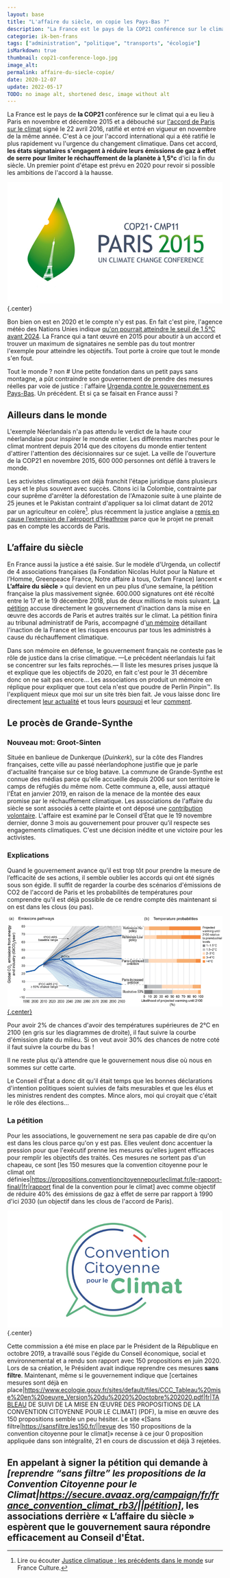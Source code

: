 ```yaml
---
layout: base
title: "L'affaire du siècle, on copie les Pays-Bas ?"
description: "La France est le pays de la COP21 conférence sur le climat qui a eu lieu à Paris en novembre et décembre 2015 et a débouché sur l'accord de Paris sur le cl"
categorie: ik-ben-frans
tags: ["administration", "politique", "transports", "écologie"]
isMarkdown: true
thumbnail: cop21-conference-logo.jpg
image_alt: 
permalink: affaire-du-siecle-copie/
date: 2020-12-07
update: 2022-05-17
TODO: no image alt, shortened desc, image without alt
---
```


La France est le pays de **la COP21** conférence sur le climat qui a eu lieu à Paris en novembre et décembre 2015 et a débouché sur [l'accord de Paris sur le climat](https://fr.wikipedia.org/wiki/Accord_de_Paris_sur_le_climat) signé le 22 avril 2016, ratifié et entré en vigueur en novembre de la même année. C'est à ce jour l'accord international qui a été ratifié le plus rapidement vu l'urgence du changement climatique. Dans cet accord, **les états signataires s'engagent à réduire leurs émissions de gaz à effet de serre pour limiter le réchauffement de la planète à 1,5°c** d'ici la fin du siècle. Un premier point d'étape est prévu en 2020 pour revoir si possible les ambitions de l'accord à la hausse.

![](cop21-conference-logo.jpg){.center}

Bon bien on est en 2020 et le compte n'y est pas. En fait c'est pire, l'agence météo des Nations Unies indique [qu'on pourrait atteindre le seuil de 1,5°C avant 2024](https://abcnews.go.com/Technology/wireStory/world-hit-15-degree-warming-threshold-years-71687896). La France qui a tant œuvré en 2015 pour aboutir à un accord et trouver un maximum de signataires ne semble pas du  tout montrer l'exemple pour atteindre les objectifs. Tout porte à croire que tout le monde s'en fout.

Tout le monde ? non # Une petite fondation dans un petit pays sans montagne, a pût contraindre son gouvernement de prendre des mesures réelles par voie de justice : l'affaire [Urgenda contre le gouvernement es Pays-Bas](/le-gouvernement-doit-proteger-les-gens). Un précédent. Et si ça se faisait en France aussi ?

## Ailleurs dans le monde 

L'exemple Néerlandais n'a pas attendu le verdict de la haute cour néerlandaise pour inspirer le monde entier. Les différentes marches pour le climat montrent depuis 2014 que des citoyens du monde entier tentent d'attirer l'attention des décisionnaires sur ce sujet. La veille de l'ouverture de la COP21 en novembre 2015, 600 000 personnes ont défilé à travers le monde. 

Les activistes climatiques ont déjà franchit l'étape juridique dans plusieurs pays et le plus souvent avec succès. Citons ici la Colombie, contrainte par cour suprême d'arrêter la déforestation de l'Amazonie suite à une plainte de 25 jeunes et le Pakistan contraint d'appliquer sa loi climat datant de 2012 par un agriculteur en colère[^1]. plus récemment la justice anglaise a [remis en cause l’extension de l'aéroport d'Heathrow](https://www.lemonde.fr/international/article/2020/02/27/la-justice-britannique-met-un-coup-d-arret-au-projet-d-agrandissement-de-l-aeroport-d-heathrow_6031038_3210.html) parce que le projet ne prenait pas en compte les accords de Paris.

## L’affaire du siècle

En France aussi la justice a été saisie. Sur le modèle d'Urgenda, un collectif de 4 associations françaises (la Fondation Nicolas Hulot pour la Nature et l’Homme, Greenpeace France, Notre affaire à tous, Oxfam France) lancent « **L’affaire du siècle** » qui devient en un peu plus d’une semaine, la pétition française la plus massivement signée. 600.000 signatures ont été récolté entre le 17 et le 19 décembre 2018, plus de deux millions le mois suivant. [La pétition](https://laffairedusiecle.net/petition/) accuse directement le gouvernement d'inaction dans la mise en œuvre des accords de Paris et autres traités sur le climat. La pétition finira au tribunal administratif de Paris, accompagné d'[un mémoire](https://laffairedusiecle.net/argumentaire-memoire-complementaire/) détaillant l'inaction de la France et les risques encourus par tous les administrés à cause du réchauffement climatique. 

Dans son mémoire en défense, le gouvernement français ne conteste pas le rôle de justice dans la crise climatique. —Le précédent néerlandais lui fait se concentrer sur les faits reprochés.— Il liste les mesures prises jusque là et explique que les objectifs de 2020, en fait c'est pour le 31 décembre donc on ne sait pas encore… Les associations on produit un mémoire en réplique pour expliquer que tout cela n'est que poudre de Perlin Pinpin™. Ils l'expliquent mieux que moi sur un site très bien fait. Je vous laisse donc lire directement [leur actualité](https://laffairedusiecle.net/actualites/) et tous leurs [pourquoi](https://laffairedusiecle.net/laffaire/pourquoi-attaquer-etat/) et leur [comment](https://laffairedusiecle.net/laffaire/affaire-du-siecle-au-tribunal/).

## Le procès de Grande-Synthe

### Nouveau mot: Groot-Sinten

Située en banlieue de Dunkerque (*Duinkerk*), sur la côte des Flandres françaises, cette ville au passé néerlandophone justifie que je parle d'actualité française sur ce blog batave. La commune de Grande-Synthe est connue des médias parce qu'elle accueille depuis 2006 sur son territoire le camps de réfugiés du même nom. Cette commune a, elle, aussi attaqué l'État en janvier 2019, en raison de la menace de la montée des eaux promise par le réchauffement climatique. Les associations de l'affaire du siècle se sont associés à cette plainte et ont déposé une [contribution volontaire](https://laffairedusiecle.net/2020-annee-cruciale-justice-climatique-france-grande-synthe-conseil-d-etat/). L'affaire est examiné par le Conseil d’État que le 19 novembre dernier, donne 3 mois au gouvernement pour prouver qu’il respecte ses engagements climatiques. C'est une décision inédite et une victoire pour les activistes.

### Explications

Quand le gouvernement avance qu'il est trop tôt pour prendre la mesure de l’efficacité de ses actions, il semble oublier les accords qui ont été signés sous son égide. Il suffit de regarder la courbe des scénarios d'émissions de CO2 de l'accord de Paris et les probabilités de températures pour comprendre qu'il est déjà possible de ce rendre compte dès maintenant si on est dans les clous (ou pas).

[![](CO2_emissions_temperature_outcomes_Paris_agreement.png){.center}](https://commons.wikimedia.org/wiki/File:Global_CO2_emissions_and_probabilistic_temperature_outcomes_of_Paris.png)

Pour avoir 2% de chances d'avoir des températures supérieures de 2°C en 2100 (en gris sur les diagrammes de droite), il faut suivre la courbe d'émission plate du milieu. Si on veut avoir 30% des chances de notre coté il faut suivre la courbe du bas ! 

Il ne reste plus qu'à attendre que le gouvernement nous dise où nous en sommes sur cette carte.

Le Conseil d'État a donc dit qu'il était temps que les bonnes déclarations d'intention politiques soient suivies de faits mesurables et que les élus et les ministres rendent des comptes. Mince alors, moi qui croyait que c'était le rôle des élections…

### La pétition

Pour les associations, le gouvernement ne sera pas capable de dire qu'on est dans les clous parce qu'on y est pas. Elles veulent donc accentuer la pression pour que l'exécutif prenne les mesures qu'elles jugent efficaces pour remplir les objectifs des traités. Ces mesures ne sortent pas d'un chapeau, ce sont [les 150 mesures que la convention citoyenne pour le climat ont définies|https://propositions.conventioncitoyennepourleclimat.fr/le-rapport-final/|fr|rapport final de la convention pour le climat] avec comme objectif de réduire 40% des émissions de gaz à effet de serre par rapport à 1990 d'ici 2030 (un objectif dans les clous de l'accord de Paris). 

![convention citoyenne pour le climat](convention-citoyenne.png){.center}

Cette commission a été mise en place par le Président de la République en octobre 2019, a travaillé sous l'égide du Conseil économique, social et environnemental et a rendu son rapport avec 150 propositions en juin 2020. Lors de sa création, le Président avait indique reprendre ces mesures **sans filtre**. Maintenant, même si le gouvernement indique que [certaines mesures sont déjà en place|https://www.ecologie.gouv.fr/sites/default/files/CCC_Tableau%20mise%20en%20oeuvre_Version%20du%2020%20octobre%202020.pdf|fr|TABLEAU DE SUIVI DE LA MISE EN ŒUVRE DES PROPOSITIONS DE LA CONVENTION CITOYENNE POUR LE CLIMAT] (PDF), la mise en œuvre des 150 propositions semble un peu hésiter. Le site «[Sans filtre|https://sansfiltre.les150.fr/||revue des 150 propositions de la convention citoyenne pour le climat]» recense à ce jour 0 proposition appliquée dans son intégralité, 21 en cours de discussion et déjà 3 rejetées.

En appelant à signer la pétition qui demande à *[reprendre “sans filtre” les propositions de la Convention Citoyenne pour le Climat|https://secure.avaaz.org/campaign/fr/france_convention_climat_rb3/||pétition]*, les associations derrière « L’affaire du siècle » espèrent que le gouvernement saura répondre efficacement au Conseil d'État.
---
[^1]: Lire ou écouter [Justice climatique : les précédents dans le monde](https://www.franceculture.fr/ecologie-et-environnement/justice-climatique-les-precedents-dans-le-monde) sur France Culture.
<!-- post notes:
https://secure.avaaz.org/campaign/fr/france_convention_climat_rb3/
--->
